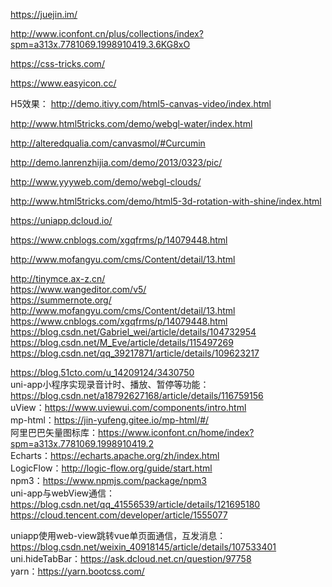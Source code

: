 <https://juejin.im/>  

<http://www.iconfont.cn/plus/collections/index?spm=a313x.7781069.1998910419.3.6KG8xO>  

<https://css-tricks.com/>  

<https://www.easyicon.cc/>  

H5效果：
<http://demo.itivy.com/html5-canvas-video/index.html>  

<http://www.html5tricks.com/demo/webgl-water/index.html>  

<http://alteredqualia.com/canvasmol/#Curcumin>  

<http://demo.lanrenzhijia.com/demo/2013/0323/pic/>  

<http://www.yyyweb.com/demo/webgl-clouds/>  

<http://www.html5tricks.com/demo/html5-3d-rotation-with-shine/index.html>

<https://uniapp.dcloud.io/>  

<https://www.cnblogs.com/xgqfrms/p/14079448.html>

<http://www.mofangyu.com/cms/Content/detail/13.html>

<http://tinymce.ax-z.cn/>  
<https://www.wangeditor.com/v5/>  
<https://summernote.org/>  
<http://www.mofangyu.com/cms/Content/detail/13.html>  
<https://www.cnblogs.com/xgqfrms/p/14079448.html>  
<https://blog.csdn.net/Gabriel_wei/article/details/104732954>  
<https://blog.csdn.net/M_Eve/article/details/115497269>  
<https://blog.csdn.net/qq_39217871/article/details/109623217>

<https://blog.51cto.com/u_14209124/3430750>  
uni-app小程序实现录音计时、播放、暂停等功能：<https://blog.csdn.net/a18792627168/article/details/116759156>  
uView：<https://www.uviewui.com/components/intro.html>  
mp-html：<https://jin-yufeng.gitee.io/mp-html/#/>  
阿里巴巴矢量图标库：<https://www.iconfont.cn/home/index?spm=a313x.7781069.1998910419.2>  
Echarts：<https://echarts.apache.org/zh/index.html>  
LogicFlow：<http://logic-flow.org/guide/start.html>  
npm3：<https://www.npmjs.com/package/npm3>  
uni-app与webView通信：<https://blog.csdn.net/qq_41556539/article/details/121695180>  
<https://cloud.tencent.com/developer/article/1555077>

uniapp使用web-view跳转vue单页面通信，互发消息：<https://blog.csdn.net/weixin_40918145/article/details/107533401>  
uni.hideTabBar：<https://ask.dcloud.net.cn/question/97758>  
yarn：https://yarn.bootcss.com/

